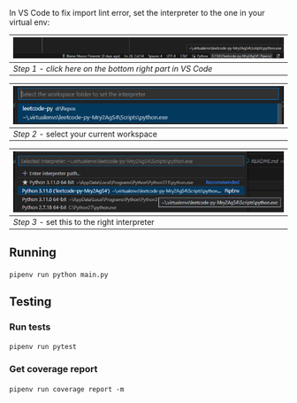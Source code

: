 In VS Code to fix import lint error, set the interpreter to the one in your virtual env:

![](assets/Step1.png) |
------------ | 
_Step 1 - click here on the bottom right part in VS Code_ | 


![](assets/Step2.png) |
------------ | 
_Step 2_ - select your current workspace | 

![](assets/Step3.png) |
------------ | 
_Step 3_ - set this to the right interpreter | 

## Running

`pipenv run python main.py`

## Testing

### Run tests

`pipenv run pytest`

### Get coverage report

`pipenv run coverage report -m`